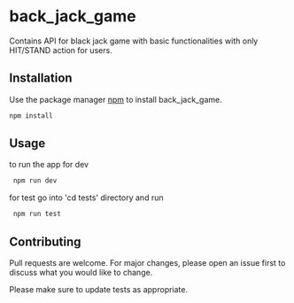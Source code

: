 # back_jack_game

Contains API for black jack game with basic functionalities with only HIT/STAND action for users.

## Installation

Use the package manager [npm](https://nodejs.org/en/) to install back_jack_game.

```bash
npm install
```

## Usage

to run the app for dev 

```bash
 npm run dev
```

for test go into 'cd tests' directory  and run 

```bash
 npm run test
```


## Contributing
Pull requests are welcome. For major changes, please open an issue first to discuss what you would like to change.

Please make sure to update tests as appropriate.
